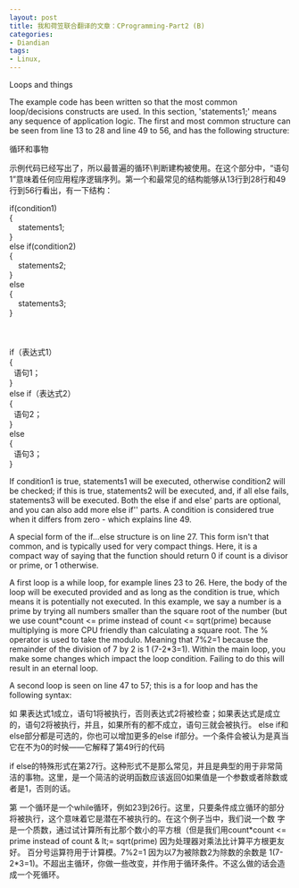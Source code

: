 ```yaml
---
layout: post
title: 我和荷笠联合翻译的文章：CProgramming-Part2 (B)
categories:
- Diandian
tags:
- Linux, 
---
```

<p>Loops and things</p>
<p>The example code has been written so that the most common loop/decisions constructs are used. In this section, 'statements1;' means any sequence of application logic. The first and most common structure can be seen from line 13 to 28 and line 49 to 56, and has the following structure:</p>
<p>循环和事物</p>
<p>示例代码已经写出了，所以最普遍的循环\判断建构被使用。在这个部分中，“语句1”意味着任何应用程序逻辑序列。第一个和最常见的结构能够从13行到28行和49行到56行看出，有一下结构：</p>
<p>if(condition1)<br />{<br />&nbsp;&nbsp;&nbsp; statements1;<br />}<br />else if(condition2)<br />{<br />&nbsp;&nbsp;&nbsp; statements2;<br />}<br />else<br />{<br />&nbsp;&nbsp;&nbsp; statements3;<br />}<br /><br /><br /><br />if（表达式1）<br />{<br />&nbsp;&nbsp;语句1；<br />}<br />else if（表达式2）<br />{<br />&nbsp;&nbsp;语句2；<br />}<br />else<br />{<br />&nbsp;&nbsp;语句3；<br />}<br /></p>
<p>If condition1 is true, statements1 will be executed, otherwise condition2 will be checked; if this is true, statements2 will be executed, and, if all else fails, statements3 will be executed. Both the else if and else' parts are optional, and you can also add more else if'' parts. A condition is considered true when it differs from zero - which explains line 49.</p>
<p>A special form of the if...else structure is on line 27. This form isn't that common, and is typically used for very compact things. Here, it is a compact way of saying that the function should return 0 if count is a divisor or prime, or 1 otherwise.</p>
<p>A first loop is a while loop, for example lines 23 to 26. Here, the body of the loop will be executed provided and as long as the condition is true, which means it is potentially not executed. In this example, we say a number is a prime by trying all numbers smaller than the square root of the number (but we use count*count &lt;= prime instead of count &lt;= sqrt(prime) because multiplying is more CPU friendly than calculating a square root. The % operator is used to take the modulo. Meaning that 7%2=1 because the remainder of the division of 7 by 2 is 1 (7-2*3=1). Within the main loop, you make some changes which impact the loop condition. Failing to do this will result in an eternal loop.</p>
<p>A second loop is seen on line 47 to 57; this is a for loop and has the following syntax:</p>
<p>如 果表达式1成立，语句1将被执行，否则表达式2将被检查；如果表达式是成立的，语句2将被执行，并且，如果所有的都不成立，语句三就会被执行。 else if和else部分都是可选的，你也可以增加更多的else if部分。一个条件会被认为是真当它在不为0的时候——它解释了第49行的代码</p>
<p>if else的特殊形式在第27行。这种形式不是那么常见，并且是典型的用于非常简洁的事物。这里，是一个简洁的说明函数应该返回0如果值是一个参数或者除数或者是1，否则的话。</p>
<p>第 一个循环是一个while循环，例如23到26行。这里，只要条件成立循环的部分将被执行，这个意味着它是潜在不被执行的。在这个例子当中，我们说一个数 字是一个质数，通过试计算所有比那个数小的平方根（但是我们用count*count &lt;= prime instead of count &amp; lt;= sqrt(prime) 因为处理器对乘法比计算平方根更友好。 百分号运算符用于计算模。7%2=1 因为以7为被除数2为除数的余数是 1(7-2*3=1)。不超出主循环，你做一些改变，并作用于循环条件。不这么做的话会造成一个死循环。</p>
<br />